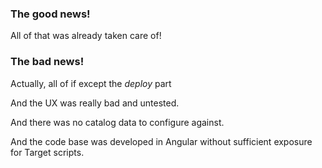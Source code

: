 ### The good news!

All of that was already taken care of!


### The bad news!


Actually, all of if except the *deploy* part


And the UX was really bad and untested.


And there was no catalog data to configure against.


And the code base was developed in Angular without sufficient exposure for Target scripts.
